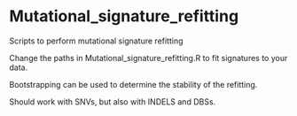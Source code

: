 # Mutational_signature_refitting

Scripts to perform mutational signature refitting

Change the paths in Mutational_signature_refitting.R to fit signatures to your data.

Bootstrapping can be used to determine the stability of the refitting.

Should work with SNVs, but also with INDELS and DBSs.
